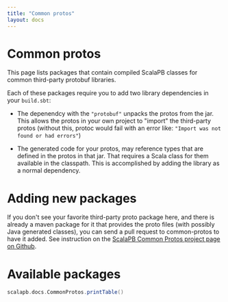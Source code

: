 ```yaml
---
title: "Common protos"
layout: docs
---
```


# Common protos

This page lists packages that contain compiled ScalaPB classes for common third-party protobuf libraries.

Each of these packages require you to add two library dependencies in your `build.sbt`:

* The depenendcy with the `"protobuf"` unpacks the protos from the jar. This
  allows the protos in your own project to "import" the third-party protos
  (without this, protoc would fail with an error like: `"Import was not found or had errors"`)

* The generated code for your protos, may reference types that are defined in
  the protos in that jar. That requires a Scala class for them available in
  the classpath. This is accomplished by adding the library as a normal
  dependency.

# Adding new packages

If you don't see your favorite third-party proto package here, and there is already a maven package for it that provides the proto files (with possibly Java generated classes), you can send a pull request to common-protos to have it added. See instruction on the [ScalaPB Common Protos project page on Github](https://github.com/scalapb/common-protos).

# Available packages

```scala mdoc:passthrough
scalapb.docs.CommonProtos.printTable()
```
